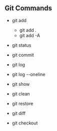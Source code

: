 ## Git Commands
- git add
    - git add .
    - git add -A

- git status
- git commit
- git log 
- git log --oneline
- git show
- git clean
- git restore
- git diff
- git checkout